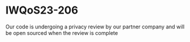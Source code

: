 # IWQoS23-206

Our code is undergoing a privacy review by our partner company and will be open sourced when the review is complete

